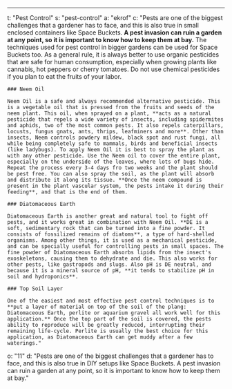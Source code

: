 ---
t: "Pest Control"
s: "pest-control"
a: "ekrof"
c: "Pests are one of the biggest challenges that a gardener has to face, and this is also true in small enclosed containers like Space Buckets. **A pest invasion can ruin a garden at any point, so it is important to know how to keep them at bay.** The techniques used for pest control in bigger gardens can be used for Space Buckets too. As a general rule, it is always better to use organic pesticides that are safe for human consumption, especially when growing plants like cannabis, hot peppers or cherry tomatoes. Do not use chemical pesticides if you plan to eat the fruits of your labor.

    ### Neem Oil

    Neem Oil is a safe and always recommended alternative pesticide. This is a vegetable oil that is pressed from the fruits and seeds of the neem plant. This oil, when sprayed on a plant, **acts as a natural pesticide that repels a wide variety of insects, including spidermites and aphids, two of the most common pests. It also repels caterpillars, locusts, fungus gnats, ants, thrips, leafminers and more**. Other than insects, Neem controls powdery mildew, black spot and rust fungi, all while being completely safe to mammals, birds and beneficial insects (like ladybugs). To apply Neem Oil it is best to spray the plant as with any other pesticide. Use the Neem oil to cover the entire plant, especially on the underside of the leaves, where lots of bugs hide. Repeat the process every 3-4 days fro two weeks and the plant should be pest free. You can also spray the soil, as the plant will absorb and distribute it along its tissue. **Once the neem compound is present in the plant vascular system, the pests intake it during their feeding**, and that is the end of them.

    ### Diatomaceous Earth

    Diatomaceous Earth is another great and natural tool to fight off pests, and it works great in combination with Neem Oil. **DE is a soft, sedimentary rock that can be turned into a fine powder. It consists of fossilized remains of diatoms**, a type of hard-shelled organisms. Among other things, it is used as a mechanical pesticide, and can be specially useful for controlling pests in small spaces. The fine powder of Diatomaceous Earth absorbs lipids from the insect's exoskeletons, causing them to dehydrate and die. This also works for other pests, like gastropods and slugs. Also pH is DE neutral, and because it is a mineral source of pH, **it tends to stabilize pH in soil and hydroponics**.

    ### Top Soil Layer

    One of the easiest and most effective pest control techniques is to **put a layer of material on top of the soil of the plang: Diatomaceous Earth, perlite or aquarium gravel all work well for this application.** Once the top part of the soil is covered, the pests ability to reproduce will be greatly reduced, interrupting their remaining life-cycle. Perlite is usually the best choice for this application, as Diatomaceous Earth can get muddy after a few waterings."
o: "11"
d: "Pests are one of the biggest challenges that a gardener has to face, and this is also true in DIY setups like Space Buckets. A pest invasion can ruin a garden at any point, so it is important to know how to keep them at bay."